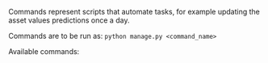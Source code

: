 Commands represent scripts that automate tasks, for example updating the
asset values predictions once a day.

Commands are to be run as: `python manage.py <command_name>`


Available commands:
